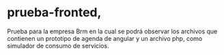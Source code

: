 # prueba-fronted,
Prueba para la empresa Brm en la cual se podrá observar los archivos que contienen un prototipo de agenda de angular y un archivo php, como simulador de consumo 
de servicios.


